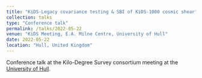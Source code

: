 ```yaml
---
title: "KiDS-Legacy covariance testing & SBI of KiDS-1000 cosmic shear"
collection: talks
type: "Conference talk"
permalink: /talks/2022-05-22
venue: "KiDS Meeting, E.A. Milne Centre, University of Hull"
date: 2022-05-22
location: "Hull, United Kingdom"
---
```


Conference talk at the Kilo-Degree Survey consortium meeting at the [University of Hull](https://www.milne.hull.ac.uk/).